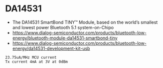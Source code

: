 # DA14531

* The DA14531 SmartBond TINY™ Module, based on the world’s smallest and lowest power Bluetooth 5.1 system-on-Chipo
* https://www.dialog-semiconductor.com/products/bluetooth-low-energy/bluetooth-module-da14531-smartbond-tiny
* https://www.dialog-semiconductor.com/products/bluetooth-low-energy/da14531-development-kit-usb

```
23.75uA/MHz MCU current
Tx current 4mA at 3V at 0dBm
```
